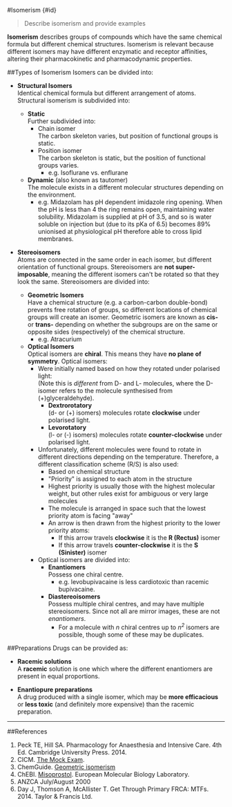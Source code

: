 #Isomerism {#id}
>Describe isomerism and provide examples

**Isomerism** describes groups of compounds which have the same chemical formula but different chemical structures. Isomerism is relevant because different isomers may have different enzymatic and receptor affinities, altering their pharmacokinetic and pharmacodynamic properties.

##Types of Isomerism
Isomers can be divided into:
* **Structural Isomers**  
Identical chemical formula but different arrangement of atoms. Structural isomerism is subdivided into:
    * **Static**  
    Further subdivided into:
        * Chain isomer  
        The carbon skeleton varies, but position of functional groups is static.
        * Position isomer  
        The carbon skeleton is static, but the position of functional groups varies.
            * e.g. Isoflurane vs. enflurane
    * **Dynamic** (also known as tautomer)  
    The molecule exists in a different molecular structures depending on the environment.
        * e.g. Midazolam has pH dependent imidazole ring opening. When the pH is less than 4 the ring remains open, maintaining water solubility. Midazolam is supplied at pH of 3.5, and so is water soluble on injection but (due to its pKa of 6.5) becomes 89% unionised at physiological pH therefore able to cross lipid membranes.


* **Stereoisomers**  
Atoms are connected in the same order in each isomer, but different orientation of functional groups. Stereoisomers are **not super-imposable**, meaning the different isomers can't be rotated so that they look the same. Stereoisomers are divided into:
    * **Geometric Isomers**  
    Have a chemical structure (e.g. a carbon-carbon double-bond) prevents free rotation of groups, so different locations of chemical groups will create an isomer. Geometric isomers are known as **cis-** or **trans-** depending on whether the subgroups are on the same or opposite sides (respectively) of the chemical structure.
        * e.g. Atracurium
    * **Optical Isomers**  
    Optical isomers are **chiral**. This means they have **no plane of symmetry**. Optical isomers:
        * Were initially named based on how they rotated under polarised light:  
        (Note this is *different* from D- and L- molecules, where the D-isomer refers to the molecule synthesised from (+)glyceraldehyde).
            * **Dextrorotatory**  
            (d- or (+) isomers) molecules rotate **clockwise** under polarised light.
            * **Levorotatory**  
            (l- or (-) isomers) molecules rotate **counter-clockwise** under polarised light.
        * Unfortunately, different molecules were found to rotate in different directions depending on the temperature. Therefore, a different classification scheme (R/S) is also used:
            * Based on chemical structure
            * "Priority" is assigned to each atom in the structure
            * Highest priority is usually those with the highest molecular weight, but other rules exist for ambiguous or very large molecules
            * The molecule is arranged in space such that the lowest priority atom is facing "away"
            * An arrow is then drawn from the highest priority to the lower priority atoms:
                * If this arrow travels **clockwise** it is the **R (Rectus)** isomer
                * If this arrow travels **counter-clockwise** it is the **S (Sinister)** isomer
        * Optical isomers are divided into:
            * **Enantiomers**  
            Possess one chiral centre.
                * e.g. levobupivacaine is less cardiotoxic than racemic bupivacaine.
            * **Diastereoisomers**  
            Possess multiple chiral centres, and may have multiple stereoisomers. Since not all are mirror images, these are not *enantiomers*.
                * For a molecule with *n* chiral centres up to *n<sup>2</sup>* isomers are possible, though some of these may be duplicates.

##Preparations
Drugs can be provided as:
* **Racemic solutions**  
A **racemic** solution is one which where the different enantiomers are present in equal proportions.

* **Enantiopure preparations**  
A drug produced with a single isomer, which may be **more efficacious** or **less toxic** (and definitely more expensive) than the racemic preparation.


---

##References
1. Peck TE, Hill SA. Pharmacology for Anaesthesia and Intensive Care. 4th Ed. Cambridge University Press. 2014.  
2. CICM. [The Mock Exam](http://www.cicm.org.au/CICM_Media/CICMSite/CICM-Website/Trainees/Assessments%20and%20Examinations/First%20Part%20Exam/Mock-Exam-First-Part-Examination.pdf). 
2. ChemGuide. [Geometric isomerism](http://www.chemguide.co.uk/basicorg/isomerism/geometric.html)
3. ChEBI. [Misoprostol](https://www.ebi.ac.uk/chebi/searchId.do?chebiId=CHEBI:63610). European Molecular Biology Laboratory.
4. ANZCA July/August 2000
5. Day J, Thomson A, McAllister T. Get Through Primary FRCA: MTFs. 2014. Taylor & Francis Ltd.